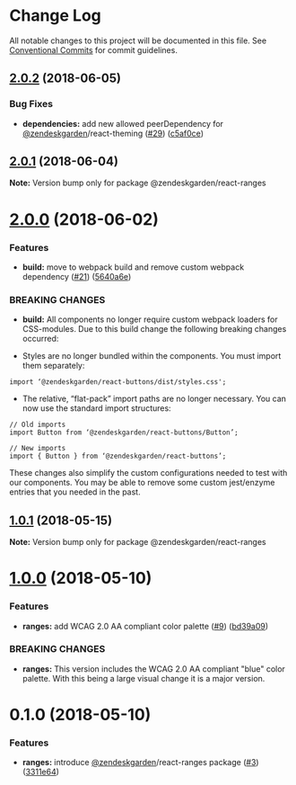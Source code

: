 # Change Log

All notable changes to this project will be documented in this file.
See [Conventional Commits](https://conventionalcommits.org) for commit guidelines.

<a name="2.0.2"></a>
## [2.0.2](https://github.com/zendeskgarden/react-components/compare/@zendeskgarden/react-ranges@2.0.1...@zendeskgarden/react-ranges@2.0.2) (2018-06-05)


### Bug Fixes

* **dependencies:** add new allowed peerDependency for [@zendeskgarden](https://github.com/zendeskgarden)/react-theming ([#29](https://github.com/zendeskgarden/react-components/issues/29)) ([c5af0ce](https://github.com/zendeskgarden/react-components/commit/c5af0ce))




<a name="2.0.1"></a>
## [2.0.1](https://github.com/zendeskgarden/react-components/compare/@zendeskgarden/react-ranges@2.0.0...@zendeskgarden/react-ranges@2.0.1) (2018-06-04)




**Note:** Version bump only for package @zendeskgarden/react-ranges

<a name="2.0.0"></a>
# [2.0.0](https://github.com/zendeskgarden/react-components/compare/@zendeskgarden/react-ranges@1.0.1...@zendeskgarden/react-ranges@2.0.0) (2018-06-02)


### Features

* **build:** move to webpack build and remove custom webpack dependency ([#21](https://github.com/zendeskgarden/react-components/issues/21)) ([5640a6e](https://github.com/zendeskgarden/react-components/commit/5640a6e))


### BREAKING CHANGES

* **build:** All components no longer require custom webpack loaders for CSS-modules. Due to this build change the following breaking changes occurred:

* Styles are no longer bundled within the components. You must import them separately:

```
import ‘@zendeskgarden/react-buttons/dist/styles.css';
```

* The relative, “flat-pack” import paths are no longer necessary. You can now use the standard import structures:

```
// Old imports
import Button from ‘@zendeskgarden/react-buttons/Button’;

// New imports
import { Button } from ‘@zendeskgarden/react-buttons’;
```

These changes also simplify the custom configurations needed to test with our components. You may be able to remove some custom jest/enzyme entries that you needed in the past.




<a name="1.0.1"></a>
## [1.0.1](https://github.com/zendeskgarden/react-components/compare/@zendeskgarden/react-ranges@1.0.0...@zendeskgarden/react-ranges@1.0.1) (2018-05-15)




**Note:** Version bump only for package @zendeskgarden/react-ranges

<a name="1.0.0"></a>
# [1.0.0](https://github.com/zendeskgarden/react-components/compare/@zendeskgarden/react-ranges@0.1.0...@zendeskgarden/react-ranges@1.0.0) (2018-05-10)


### Features

* **ranges:** add WCAG 2.0 AA compliant color palette ([#9](https://github.com/zendeskgarden/react-components/issues/9)) ([bd39a09](https://github.com/zendeskgarden/react-components/commit/bd39a09))


### BREAKING CHANGES

* **ranges:** This version includes the WCAG 2.0 AA compliant "blue" color palette. With this being a large visual change it is a major version.




<a name="0.1.0"></a>
# 0.1.0 (2018-05-10)


### Features

* **ranges:** introduce [@zendeskgarden](https://github.com/zendeskgarden)/react-ranges package ([#3](https://github.com/zendeskgarden/react-components/issues/3)) ([3311e64](https://github.com/zendeskgarden/react-components/commit/3311e64))
